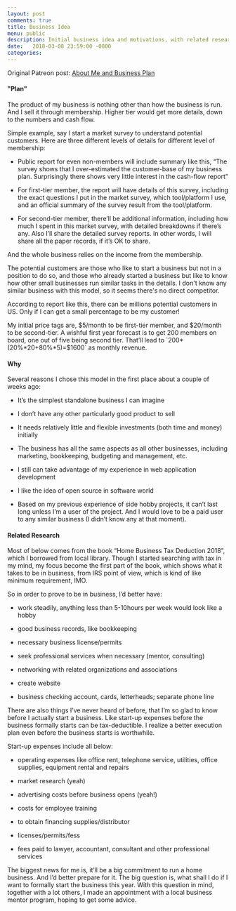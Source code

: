 ```yaml
---
layout: post
comments: true
title: Business Idea
menu: public
description: Initial business idea and motivations, with related research on starting a home business.
date:   2018-03-08 23:59:00 -0800
categories: 
---
```


Original Patreon post: [About Me and Business Plan](https://www.patreon.com/posts/about-me-and-17450390)

#### "Plan"

The product of my business is nothing other than how the business is run. And I sell it through membership. Higher tier would get more details, down to the numbers and cash flow.

Simple example, say I start a market survey to understand potential customers. Here are three different levels of details for different level of membership:

- Public report for even non-members will include summary like this, “The survey shows that I over-estimated the customer-base of my business plan. Surprisingly there shows very little interest in the cash-flow report”

- For first-tier member, the report will have details of this survey, including the exact questions I put in the market survey, which tool/platform I use, and an official summary of the survey result from the tool/platform.

- For second-tier member, there’ll be additional information, including how much I spent in this market survey, with detailed breakdowns if there’s any. Also I’ll share the detailed survey reports. In other words, I will share all the paper records, if it’s OK to share.

And the whole business relies on the income from the membership.

The potential customers are those who like to start a business but not in a position to do so, and those who already started a business but like to know how other small businesses run similar tasks in the details. I don't know any similar business with this model, so it seems there's no direct competitor.

According to report like this, there can be millions potential customers in US. Only if I can get a small percentage to be my customer!

My initial price tags are, $5/month to be first-tier member, and $20/month to be second-tier. A wishful first year forecast is to get 200 members on board, one out of five being second tier. That’ll lead to `200*(20%*20+80%*5)=$1600` as monthly revenue.

#### Why

Several reasons I chose this model in the first place about a couple of weeks ago:

- It’s the simplest standalone business I can imagine

- I don’t have any other particularly good product to sell

- It needs relatively little and flexible investments (both time and money) initially

- The business has all the same aspects as all other businesses, including marketing, bookkeeping, budgeting and management, etc.

- I still can take advantage of my experience in web application development

- I like the idea of open source in software world

- Based on my previous experience of side hobby projects, it can’t last long unless I’m a user of the project. And I would love to be a paid user to any similar business (I didn’t know any at that moment).

#### Related Research

Most of below comes from the book “Home Business Tax Deduction 2018”, which I borrowed from local library. Though I started searching with tax in my mind, my focus become the first part of the book, which shows what it takes to be in business, from IRS point of view, which is kind of like minimum requirement, IMO.

So in order to prove to be in business, I’d better have:

- work steadily, anything less than 5-10hours per week would look like a hobby

- good business records, like bookkeeping

- necessary business license/permits

- seek professional services when necessary (mentor, consulting)

- networking with related organizations and associations

- create website

- business checking account, cards, letterheads; separate phone line

There are also things I’ve never heard of before, that I’m so glad to know before I actually start a business. Like start-up expenses before the business formally starts can be tax-deductible. I realize a better execution plan even before the business starts is worthwhile.

Start-up expenses include all below:

- operating expenses like office rent, telephone service, utilities, office supplies, equipment rental and repairs

- market research (yeah)

- advertising costs before business opens (yeah!)

- costs for employee training

- to obtain financing supplies/distributor

- licenses/permits/fess

- fees paid to lawyer, accountant, consultant and other professional services

The biggest news for me is, it’ll be a big commitment to run a home business. And I’d better prepare for it. The big question is, what shall I do if I want to formally start the business this year. With this question in mind, together with a lot others, I made an appointment with a local business mentor program, hoping to get some advice.
